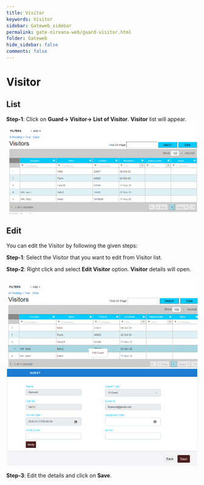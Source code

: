```yaml
---
title: Visitor
keywords: Visitor
sidebar: Gateweb_sidebar
permalink: gate-nirvana-web/guard-visitor.html
folder: Gateweb
hide_sidebar: false
comments: false
---
```


# Visitor


## List


**Step-1**:   Click on **Guard-> Visitor-> List of Visitor**. **Visitor** list will appear.
![](/images/ListofVisitorweb.png)



## Edit


You can edit the Visitor by following the given steps:

**Step-1**: Select the Visitor that you want to edit from Visitor list.

**Step-2**: Right click and select **Edit Visitor** option. **Visitor** details will open.
                               
![](/images/ListofVisitor-SelectMenuweb.png)
![](/images/ListofVisitor-EditVisitorweb.png)

**Step-3**: Edit the details and click on **Save**.
